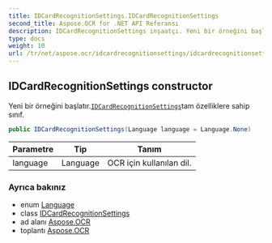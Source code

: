 ```yaml
---
title: IDCardRecognitionSettings.IDCardRecognitionSettings
second_title: Aspose.OCR for .NET API Referansı
description: IDCardRecognitionSettings inşaatçı. Yeni bir örneğini başlatır.IDCardRecognitionSettingstam özelliklere sahip sınıf.
type: docs
weight: 10
url: /tr/net/aspose.ocr/idcardrecognitionsettings/idcardrecognitionsettings/
---
```

## IDCardRecognitionSettings constructor

Yeni bir örneğini başlatır.[`IDCardRecognitionSettings`](../)tam özelliklere sahip sınıf.

```csharp
public IDCardRecognitionSettings(Language language = Language.None)
```

| Parametre | Tip | Tanım |
| --- | --- | --- |
| language | Language | OCR için kullanılan dil. |

### Ayrıca bakınız

* enum [Language](../../language/)
* class [IDCardRecognitionSettings](../)
* ad alanı [Aspose.OCR](../../idcardrecognitionsettings/)
* toplantı [Aspose.OCR](../../../)



